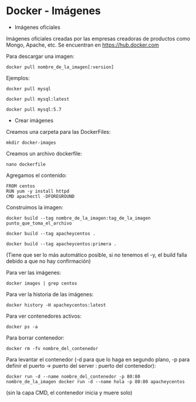 # Docker - Imágenes
 - Imágenes oficiales

Imágenes oficiales creadas por las empresas creadoras de productos como Mongo, Apache, etc. Se encuentran en https://hub.docker.com

Para descargar una imagen:

`docker pull nombre_de_la_imagen[:version]`

Ejemplos:

`docker pull mysql`

`docker pull mysql:latest`

`docker pull mysql:5.7`


 - Crear imágenes

Creamos una carpeta para las DockerFiles:

`mkdir docker-images`

Creamos un archivo dockerfile:

`nano dockerfile`

Agregamos el contenido:

```
FROM centos
RUN yum -y install httpd
CMD apachectl -DFOREGROUND
```

Construimos la imagen:

`docker build --tag nombre_de_la_imagen:tag_de_la_imagen punto_que_toma_el_archivo`

`docker build --tag apacheycentos .`

`docker build --tag apacheycentos:primera .`

(Tiene que ser lo más automático posible, si no tenemos el -y, el build falla debido a que no hay confirmación)

Para ver las imágenes:

`docker images | grep centos`

Para ver la historia de las imágenes:

`docker history -H apacheycentos:latest`

Para ver contenedores activos:

`docker ps -a`

Para borrar contenedor:

`docker rm -fv nombre_del_contenedor`

Para levantar el contenedor (-d para que lo haga en segundo plano, -p para definir el puerto -> puerto del server : puerto del contenedor):

`docker run -d --name nombre_del_contenedor -p 80:80 nombre_de_la_imagen
docker run -d --name hola -p 80:80 apacheycentos`

(sin la capa CMD, el contenedor inicia y muere solo)
